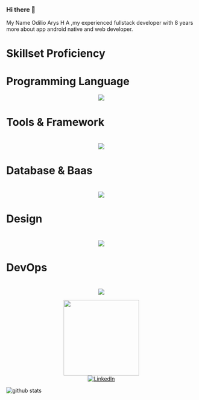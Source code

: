 ### Hi there 👋
My Name Odilio Arys H A ,my experienced fullstack developer with 8 years more about app android native and web developer.


## <h1>Skillset Proficiency</h1>

## <h1>Programming Language</h1>
<p align="center">
  <a href="https://skillicons.dev">
   <img src="https://skillicons.dev/icons?i=nodejs,html,css,js,java,py,androidstudio,php&perline=14"/>
  </a>
</p>


## <h1>Tools & Framework<h1>
<p align="center">
  <a href="https://skillicons.dev">
   <img src="https://skillicons.dev/icons?i=ci,laravel,django,flask&perline=14"/>
  </a>
</p>

## <h1>Database & Baas<h1>
<p align="center">
  <a href="https://skillicons.dev">
   <img src="https://skillicons.dev/icons?i=mysql,sqlserver,firebase&perline=14"/>
  </a>
</p>


## <h1>Design<h1>
<p align="center">
  <a href="https://skillicons.dev">
   <img src="https://skillicons.dev/icons?i=photoshop,capcut&perline=14"/>
  </a>
</p>


## <h1>DevOps<h1>
<p align="center">
  <a href="https://skillicons.dev">
   <img src="https://skillicons.dev/icons?i=ubuntu,windows,xampp&perline=14"/>
  </a>
</p>


<p align="center">
  <img src="https://i.ya-webdesign.com/images/pokemon-gif-png-6.gif" height="200px">
  <br>  
  <a href="https://www.linkedin.com/in/odilio-aziz-29693263/" target="_blank"><img src="https://img.shields.io/badge/LinkedIn-%230077B5.svg?&style=flat-square&logo=linkedin&logoColor=white" alt="LinkedIn"></a>
<br>
  
  ![github stats](https://github-readme-stats.vercel.app/api?username=odiliohafidh&show_icons=true)
</p>

<!--
**odiliohafidh/odiliohafidh** is a ✨ _special_ ✨ repository because its `README.md` (this file) appears on your GitHub profile.

Here are some ideas to get you started:

- 🔭 I’m currently working on ...
- 🌱 I’m currently learning ...
- 👯 I’m looking to collaborate on ...
- 🤔 I’m looking for help with ...
- 💬 Ask me about ...
- 📫 How to reach me: ...
- 😄 Pronouns: ...
- ⚡ Fun fact: ...
-->

